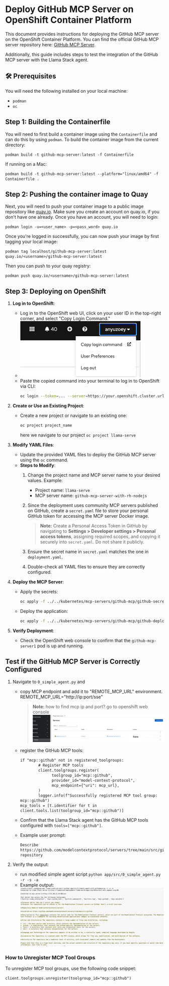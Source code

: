 # Deploy GitHub MCP Server on OpenShift Container Platform

This document provides instructions for deploying the GitHub MCP server on the OpenShift Container Platform. You can find the official GitHub MCP server repository here: [GitHub MCP Server](https://github.com/modelcontextprotocol/servers/tree/main/src/github).

Additionally, this guide includes steps to test the integration of the GitHub MCP server with the Llama Stack agent.

## 🛠️ Prerequisites
You will need the following installed on your local machine:

- `podman`
- `oc`

## Step 1: Building the Containerfile

You will need to first build a container image using the `Containerfile` and can do this by using `podman`. To build the container image from the current directory:
```
podman build -t github-mcp-server:latest -f Containerfile
```
If running on a Mac:
```
podman build -t github-mcp-server:latest --platform="linux/amd64" -f Containerfile .
```

## Step 2: Pushing the container image to Quay

Next, you will need to push your container image to a public image repository like [quay.io](https://quay.io/). Make sure you create an account on quay.io, if you don't have one already. Once you have an account, you will need to login:

```
podman login -u=<user_name> -p=<pass_word> quay.io
```

Once you're logged in successfully, you can now push your image by first tagging your local image:

```
podman tag localhost/github-mcp-server:latest quay.io/<username>/github-mcp-server:latest
```

Then you can push to your quay registry:

```
podman push quay.io/<username>/github-mcp-server:latest
```

## Step 3: Deploying on OpenShift
1. **Log in to OpenShift**:
     - Log in to the OpenShift web UI, click on your user ID in the top-right corner, and select "Copy Login Command."
     - ![Click Copy Login Command](./images/copy_login_command.png)
     - Paste the copied command into your terminal to log in to OpenShift via CLI:
       ```bash
       oc login --token=... --server=https://your.openshift.cluster.url
       ```

2. **Create or Use an Existing Project**:
     - Create a new project or navigate to an existing one:
       ```bash
       oc project project_name
       ```
       here we navigate to our project `oc project llama-serve`

3. **Modify YAML Files**:
     - Update the provided YAML files to deploy the GitHub MCP server using the `oc` command.
     - **Steps to Modify**:
       1. Change the project name and MCP server name to your desired values.
            Example:
            - Project name: `llama-serve`
            - MCP server name: `github-mcp-server-with-rh-nodejs`
       2. Since the deployment uses community MCP servers published on GitHub, create a `secret.yaml` file to store your personal GitHub token for accessing the MCP server Docker image.

          > **Note:** Create a Personal Access Token in GitHub by navigating to **Settings > Developer settings > Personal access tokens**, assigning required scopes, and copying it securely into `secret.yaml`. Do not share it publicly.

       3. Ensure the secret name in `secret.yaml` matches the one in `deployment.yaml`.
       5. Double-check all YAML files to ensure they are correctly configured.

4. **Deploy the MCP Server**:
     - Apply the secrets:
       ```bash
       oc apply -f ../../kubernetes/mcp-servers/github-mcp/github-secret.yaml
       ```
     - Deploy the application:
       ```bash
       oc apply -f ../../kubernetes/mcp-servers/github-mcp/github-deployment.yaml
       ```

5. **Verify Deployment**:
     - Check the OpenShift web console to confirm that the `github-mcp-server1` pod is up and running.


## Test if the GitHub MCP Server is Correctly Configured

1. Navigate to `0_simple_agent.py` and
     - copy MCP endpoint and add it to "REMOTE_MCP_URL" environment. REMOTE_MCP_URL="http://ip:port/sse"
          > **Note:** how to find mcp ip and port? go to openshift web console ![ip Image](./images/ipaddress.png)
     - register the GitHub MCP tools:
       ```
       if "mcp::github" not in registered_toolgroups:
               # Register MCP tools
               client.toolgroups.register(
                     toolgroup_id="mcp::github",
                     provider_id="model-context-protocol",
                     mcp_endpoint={"uri": mcp_url},
               )
               logger.info(f"Successfully registered MCP tool group: mcp::github")
       mcp_tools = [t.identifier for t in client.tools.list(toolgroup_id="mcp::github")]
       ```

     - Confirm that the Llama Stack agent has the GitHub MCP tools configured with `tools=["mcp::github"]`.

     - Example user prompt:
       ```
       Describe https://github.com/modelcontextprotocol/servers/tree/main/src/github repository
       ```

2. Verify the output:
     - run modified simple agent script `python app/src/0_simple_agent.py -r -s -a`
     - Example output:
       ![Deployment Image](./images/test.png)

### How to Unregister MCP Tool Groups

To unregister MCP tool groups, use the following code snippet:
```
client.toolgroups.unregister(toolgroup_id="mcp::github")
```
